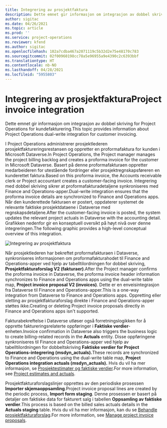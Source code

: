 ```yaml
---
title: Integrering av prosjektfaktura
description: Dette emnet gir informasjon om integrasjon av dobbel skriving for Project Operations for kundefakturering.
author: sigitac
ms.date: 04/26/2021
ms.topic: article
ms.prod: ''
ms.service: project-operations
ms.reviewer: kfend
ms.author: sigitac
ms.openlocfilehash: 102a7cdba467a2071119c5b32d2e75e48170c783
ms.sourcegitcommit: 02f00960198cc78a5e96955a9e4390c2c6393bbf
ms.translationtype: HT
ms.contentlocale: nb-NO
ms.lasthandoff: 04/28/2021
ms.locfileid: "5955803"
---
```

# <a name="project-invoice-integration"></a><span data-ttu-id="f63fd-103">Integrering av prosjektfaktura</span><span class="sxs-lookup"><span data-stu-id="f63fd-103">Project invoice integration</span></span>

<span data-ttu-id="f63fd-104">Dette emnet gir informasjon om integrasjon av dobbel skriving for Project Operations for kundefakturering.</span><span class="sxs-lookup"><span data-stu-id="f63fd-104">This topic provides information about Project Operations dual-write integration for customer invoicing.</span></span>

<span data-ttu-id="f63fd-105">I Project Operations administrerer prosjektlederen prosjektfaktureringsrestansen og oppretter en proformafaktura for kunden i Microsoft Dataverse.</span><span class="sxs-lookup"><span data-stu-id="f63fd-105">In Project Operations, the Project manager manages the project billing backlog and creates a proforma invoice for the customer in Microsoft Dataverse.</span></span> <span data-ttu-id="f63fd-106">Basert på denne proformafakturaen oppretter medarbeideren for utestående fordringer eller prosjektregnskapsføreren en kunderettet faktura.</span><span class="sxs-lookup"><span data-stu-id="f63fd-106">Based on this proforma invoice, the Accounts receivable clerk or Project accountant creates a customer-facing invoice.</span></span> <span data-ttu-id="f63fd-107">Integrering med dobbel skriving sikrer at proformafakturadetaljene synkroniseres med Finance and Operations-apper.</span><span class="sxs-lookup"><span data-stu-id="f63fd-107">Dual-write integration ensures that the proforma invoice details are synchronized to Finance and Operations apps.</span></span> <span data-ttu-id="f63fd-108">Når den kunderettede fakturaen er postert, oppdaterer systemet de relevante faktiske prosjektdataene i Dataverse med regnskapsdetaljene.</span><span class="sxs-lookup"><span data-stu-id="f63fd-108">After the customer-facing invoice is posted, the system updates the relevant project actuals in Dataverse with the accounting detail.</span></span> <span data-ttu-id="f63fd-109">Grafikken nedenfor gir en konseptuell oversikt på høyt nivå over denne integreringen.</span><span class="sxs-lookup"><span data-stu-id="f63fd-109">The following graphic provides a high-level conceptual overview of this integration.</span></span>

   ![Integrering av prosjektfaktura](./media/DW5Invoicing.png)

<span data-ttu-id="f63fd-111">Når prosjektlederen har bekreftet proformafakturaen i Dataverse, synkroniseres informasjonen om proformafakturahodet til Finance and Operations-apper ved hjelp av tabelltilordningen for dobbel skriving, **Prosjektfakturaforslag V2 (fakturaer)**.</span><span class="sxs-lookup"><span data-stu-id="f63fd-111">After the Project manager confirms the proforma invoice in Dataverse, the proforma invoice header information synchronizes to Finance and Operations apps using the dual-write table map, **Project invoice proposal V2 (invoices)**.</span></span> <span data-ttu-id="f63fd-112">Dette er en enveisintegrasjon fra Dataverse til Finance and Operations-apper.</span><span class="sxs-lookup"><span data-stu-id="f63fd-112">This is a one-way integration from Dataverse to Finance and Operations apps.</span></span> <span data-ttu-id="f63fd-113">Oppretting eller sletting av prosjektfakturaforslag direkte i Finance and Operations-apper støttes ikke.</span><span class="sxs-lookup"><span data-stu-id="f63fd-113">Creating or deleting Project invoice proposals directly in Finance and Operations apps isn't supported.</span></span>

<span data-ttu-id="f63fd-114">Fakturabekreftelse i Dataverse utløser også forretningslogikken for å opprette faktureringsrelaterte oppføringer i **Faktiske verdier**-enheten.</span><span class="sxs-lookup"><span data-stu-id="f63fd-114">Invoice confirmation in Dataverse also triggers the business logic to create billing-related records in the **Actuals** entity.</span></span> <span data-ttu-id="f63fd-115">Disse oppføringene synkroniseres til Finance and Operations-apper ved hjelp av tabelltilordningen for dobbeltskriving **Faktiske verdier for Project Operations-integrering (msdyn\_actuals).**</span><span class="sxs-lookup"><span data-stu-id="f63fd-115">These records are synchronized to Finance and Operations using the dual-write table map, **Project Operations integration actuals (msdyn\_actuals).**</span></span> <span data-ttu-id="f63fd-116">Hvis du vil ha mer informasjon, se [Prosjektestimater og faktiske verdier](resource-dual-write-estimates-actuals.md).</span><span class="sxs-lookup"><span data-stu-id="f63fd-116">For more information, see [Project estimates and actuals](resource-dual-write-estimates-actuals.md).</span></span> 

<span data-ttu-id="f63fd-117">Prosjektfakturaforslagslinjer opprettes av den periodiske prosessen **Importer skjemaoppsamling**.</span><span class="sxs-lookup"><span data-stu-id="f63fd-117">Project invoice proposal lines are created by the periodic process, **Import form staging**.</span></span> <span data-ttu-id="f63fd-118">Denne prosessen er basert på detaljer om faktiske data for fakturert salg i tabellen **Oppsamling av faktiske verdier**.</span><span class="sxs-lookup"><span data-stu-id="f63fd-118">This process is based on the billed sales actuals details in the **Actuals staging** table.</span></span> <span data-ttu-id="f63fd-119">Hvis du vil ha mer informasjon, kan du se [Behandle prosjektfakturaforslag](../invoicing/format-update-project-invoice-proposals.md#create-project-invoice-proposals).</span><span class="sxs-lookup"><span data-stu-id="f63fd-119">For more information, see [Manage project invoice proposals](../invoicing/format-update-project-invoice-proposals.md#create-project-invoice-proposals).</span></span> 
